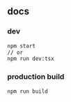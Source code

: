 ## docs

### dev

```bash
npm start 
// or
npm run dev:tsx
```
### production build

``` bash
npm run build 
```